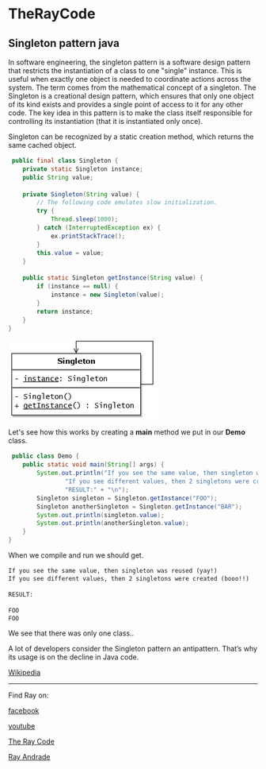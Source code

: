 # TheRayCode
## Singleton pattern java

In software engineering, the singleton pattern is a software design pattern that restricts the instantiation of a class to one "single" instance. 
This is useful when exactly one object is needed to coordinate actions across the system. The term comes from the mathematical concept of a singleton.
The Singleton is a creational design pattern, which ensures that only one object of its kind exists and provides a single point of access to it for any other code.
The key idea in this pattern is to make the class itself responsible for controlling its instantiation (that it is instantiated only once).

 Singleton can be recognized by a static creation method, which returns the same cached object.
```java
 public final class Singleton {
    private static Singleton instance;
    public String value;

    private Singleton(String value) {
        // The following code emulates slow initialization.
        try {
            Thread.sleep(1000);
        } catch (InterruptedException ex) {
            ex.printStackTrace();
        }
        this.value = value;
    }

    public static Singleton getInstance(String value) {
        if (instance == null) {
            instance = new Singleton(value);
        }
        return instance;
    }
}
```
![Singleton](/UMLs/images/Singleton_pattern_uml.png)

Let's see how this works by creating a **main** method we put in our **Demo** class.
 
```java
 public class Demo {
    public static void main(String[] args) {
        System.out.println("If you see the same value, then singleton was reused (yay!)" + "\n" +
                "If you see different values, then 2 singletons were created (booo!!)" + "\n\n" +
                "RESULT:" + "\n");
        Singleton singleton = Singleton.getInstance("FOO");
        Singleton anotherSingleton = Singleton.getInstance("BAR");
        System.out.println(singleton.value);
        System.out.println(anotherSingleton.value);
    }
}
```
 When we compile and run we should get.
```run
If you see the same value, then singleton was reused (yay!)
If you see different values, then 2 singletons were created (booo!!)

RESULT:

FOO
FOO
```
We see that there was only one class..

A lot of developers consider the Singleton pattern an antipattern. That’s why its usage is on the decline in Java code.

[Wikipedia](https://en.wikipedia.org/wiki/Singleton_pattern)

----------------------------------------------------------------------------------------------------

Find Ray on:

[facebook](https://www.facebook.com/TheRayCode/)

[youtube](https://www.youtube.com/user/AndradeRay/)

[The Ray Code](https://www.RayAndrade.com)

[Ray Andrade](https://www.RayAndrade.org)
